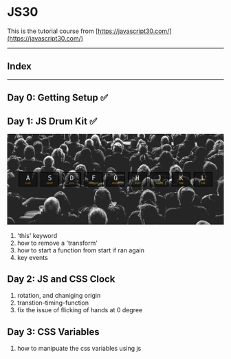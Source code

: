 # JS30

This is the tutorial course from [https://javascript30.com/](https://javascript30.com/)

---

## Index

---

## Day 0: Getting Setup ✅

## Day 1: JS Drum Kit ✅

![alt text](./01%20-%20JS%20Drum%20Kit/drumstick.png)

1. 'this' keyword
2. how to remove a 'transform'
3. how to start a function from start if ran again
4. key events

## Day 2: JS and CSS Clock

1. rotation, and chaniging origin
2. transtion-timing-function
3. fix the issue of flicking of hands at 0 degree 

## Day 3: CSS Variables

1. how to manipuate the css variables using js